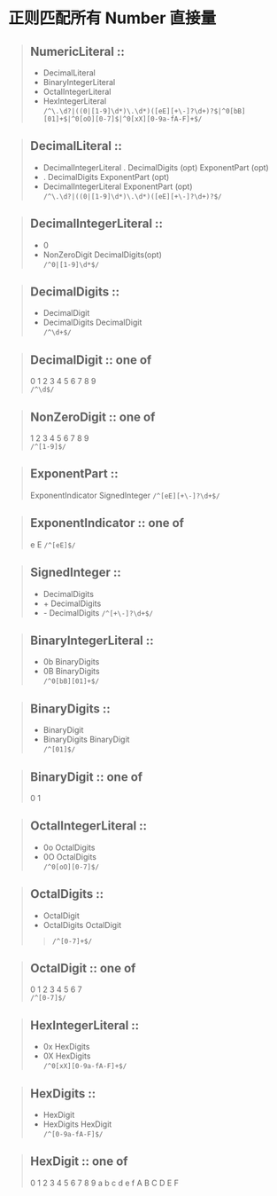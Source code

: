 # 正则匹配所有 Number 直接量

> ## NumericLiteral ::
> - DecimalLiteral
> - BinaryIntegerLiteral 
> - OctalIntegerLiteral 
> - HexIntegerLiteral  
`/^\.\d?|((0|[1-9]\d*)\.\d*)([eE][+\-]?\d+)?$|^0[bB][01]+$|^0[oO][0-7]$|^0[xX][0-9a-fA-F]+$/`

> ## DecimalLiteral ::
> - DecimalIntegerLiteral . DecimalDigits (opt) ExponentPart (opt) 
> - . DecimalDigits ExponentPart (opt)
> - DecimalIntegerLiteral ExponentPart (opt)  
`/^\.\d?|((0|[1-9]\d*)\.\d*)([eE][+\-]?\d+)?$/`

> ## DecimalIntegerLiteral :: 
> - 0
> - NonZeroDigit DecimalDigits(opt)  
`/^0|[1-9]\d*$/`

> ## DecimalDigits :: 
> - DecimalDigit
> - DecimalDigits DecimalDigit  
`/^\d+$/`

> ## DecimalDigit :: one of
> 0 1 2 3 4 5 6 7 8 9  
> `/^\d$/`

> ## NonZeroDigit :: one of
> 1 2 3 4 5 6 7 8 9  
> `/^[1-9]$/`

> ## ExponentPart ::
> ExponentIndicator SignedInteger
> `/^[eE][+\-]?\d+$/`

> ## ExponentIndicator :: one of 
> e E
> `/^[eE]$/`

> ## SignedInteger :: 
> - DecimalDigits
> - \+ DecimalDigits
> - \- DecimalDigits
> `/^[+\-]?\d+$/`

> ## BinaryIntegerLiteral :: 
> - 0b BinaryDigits 
> - 0B BinaryDigits  
> `/^0[bB][01]+$/`

> ## BinaryDigits :: 
> - BinaryDigit
> - BinaryDigits BinaryDigit  
> `/^[01]$/`

> ## BinaryDigit :: one of
> 0 1

> ## OctalIntegerLiteral :: 
> - 0o OctalDigits 
> - 0O OctalDigits  
> `/^0[oO][0-7]$/`

> ## OctalDigits :: 
> - OctalDigit
> - OctalDigits OctalDigit
> > `/^[0-7]+$/`

> ## OctalDigit :: one of
> 0 1 2 3 4 5 6 7  
> `/^[0-7]$/`

> ## HexIntegerLiteral :: 
> - 0x HexDigits 
> - 0X HexDigits  
> `/^0[xX][0-9a-fA-F]+$/`

> ## HexDigits ::
> - HexDigit
> - HexDigits HexDigit  
> `/^[0-9a-fA-F]$/`

> ## HexDigit :: one of 
> 0 1 2 3 4 5 6 7 8 9 a b c d e f A B C D E F